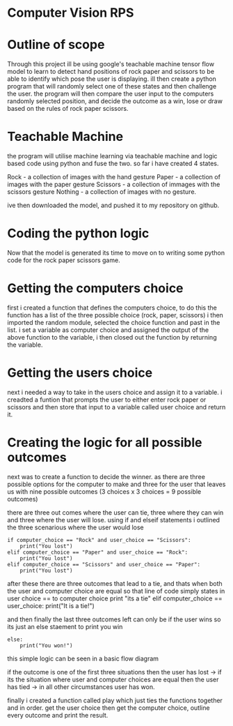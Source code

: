 # Computer Vision RPS

# Outline of scope
Through this project ill be using google's teachable machine tensor flow model to learn to detect hand positions of rock paper and scissors to be able to identify which pose the user is displaying. ill then create a python program that will randomly select one of these states and then challenge the user. the program will then compare the user input to the computers randomly selected position, and decide the outcome as a win, lose or draw based on the rules of rock paper scissors. 

# Teachable Machine 

the program will utilise machine learning via teachable machine and logic based code using python and fuse the two. so far i have created 4 states.

Rock - a collection of images with the hand gesture
Paper - a collection of images with the paper gesture
Scissors - a collection of immages with the scissors gesture
Nothing - a collection of images with no gesture.

ive then downloaded the model, and pushed it to my repository on github.

# Coding the python logic

Now that the model is generated its time to move on to writing some python code for the rock paper scissors game.

# Getting the computers choice

first i created a function that defines the computers choice, to do this the function has a list of the three possible choice (rock, paper, scissors) i then imported the random module, selected the choice function and past in the list. i set a variable as computer choice and assigned the output of the above function to the variable, i then closed out the function by returning the variable.

# Getting the users choice

next i needed a way to take in the users choice and assign it to a variable. i creadted a funtion that prompts the user to either enter rock paper or scissors and then store that input to a variable called user choice and return it.

# Creating the logic for all possible outcomes

next was to create a function to decide the winner. as there are three possible options for the computer to make and three for the user that leaves us with nine possible outcomes (3 choices x 3 choices = 9 possible outcomes)


there are three out comes where the user can tie, three where they can win and three where the user will lose. using if and elseif statements i outlined the three scenarious where the user would lose

    if computer_choice == "Rock" and user_choice == "Scissors":
        print("You lost")
    elif computer_choice == "Paper" and user_choice == "Rock":
        print("You lost")
    elif computer_choice == "Scissors" and user_choice == "Paper":
        print("You lost")

after these there are three outcomes that lead to a tie, and thats when both the user and computer choice are equal so that line of code simply states in user choice == to computer choice print "its a tie"
    elif computer_choice == user_choice:
        print("It is a tie!")

and then finally the last three outcomes left can only be if the user wins so its just an else staement to print you win

    else:
        print("You won!")

this simple logic can be seen in a basic flow diagram 

if the outcome is one of the first three situations then the user has lost -> if its the situation where user and computer choices are equal then the user has tied -> in all other circumstances user has won.

finally i  created a function called play which just ties the functions together and in order.
get the user choice then get the computer choice, outline every outcome and print the result.